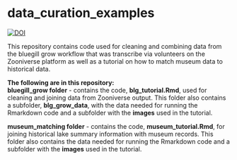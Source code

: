 # data_curation_examples
[![DOI](https://zenodo.org/badge/435211305.svg)](https://zenodo.org/doi/10.5281/zenodo.13737164)

This repository contains code used for cleaning and combining data from the bluegill grow workflow that was transcribe via volunteers on the Zooniverse platform as well as a tutorial on how to match museum data to historical data. 


**The following are in this repository:**  
**bluegill_grow folder** - contains the code, **blg_tutorial.Rmd**, used for cleaning and joining data from Zooniverse output. This folder also contains a subfolder, **blg_grow_data**, with the data needed for running the Rmarkdown code and a subfolder with the **images** used in the tutorial. 

**museum_matching folder** - contains the code, **museum_tutorial.Rmd**, for joining historical lake summary information with museum records. This folder also contains the data needed for running the Rmarkdown code and a subfolder with the **images** used in the tutorial. 


